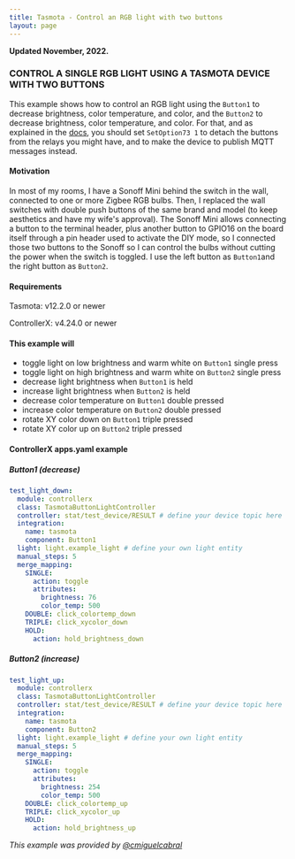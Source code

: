 ```yaml
---
title: Tasmota - Control an RGB light with two buttons
layout: page
---
```


**Updated November, 2022.**

### CONTROL A SINGLE RGB LIGHT USING A TASMOTA DEVICE WITH TWO BUTTONS

This example shows how to control an RGB light using the `Button1` to decrease brightness, color temperature, and color, and the `Button2` to decrease brightness, color temperature, and color.
For that, and as explained in the [docs](https://xaviml.github.io/controllerx/controllers/TasmotaButton/), you should set `SetOption73 1` to detach the buttons from the relays you might have, and to make the device to publish MQTT messages instead.

#### Motivation

In most of my rooms, I have a Sonoff Mini behind the switch in the wall, connected to one or more Zigbee RGB bulbs. Then, I replaced the wall switches with double push buttons of the same brand and model (to keep aesthetics and have my wife's approval). The Sonoff Mini allows connecting a button to the terminal header, plus another button to GPIO16 on the board itself through a pin header used to activate the DIY mode, so I connected those two buttons to the Sonoff so I can control the bulbs without cutting the power when the switch is toggled.
I use the left button as `Button1`and the right button as `Button2`.

#### Requirements

Tasmota: v12.2.0 or newer

ControllerX: v4.24.0 or newer

#### This example will

- toggle light on low brightness and warm white on `Button1` single press
- toggle light on high brightness and warm white on `Button2` single press
- decrease light brightness when `Button1` is held
- increase light brightness when `Button2` is held
- decrease color temperature on `Button1` double pressed
- increase color temperature on `Button2` double pressed
- rotate XY color down on `Button1` triple pressed
- rotate XY color up on `Button2` triple pressed

#### ControllerX apps.yaml example

##### Button1 (decrease)

```yaml
test_light_down:
  module: controllerx
  class: TasmotaButtonLightController
  controller: stat/test_device/RESULT # define your device topic here
  integration:
    name: tasmota
    component: Button1
  light: light.example_light # define your own light entity
  manual_steps: 5
  merge_mapping:
    SINGLE:
      action: toggle
      attributes:
        brightness: 76
        color_temp: 500
    DOUBLE: click_colortemp_down
    TRIPLE: click_xycolor_down
    HOLD:
      action: hold_brightness_down
```

##### Button2 (increase)

```yaml
test_light_up:
  module: controllerx
  class: TasmotaButtonLightController
  controller: stat/test_device/RESULT # define your device topic here
  integration:
    name: tasmota
    component: Button2
  light: light.example_light # define your own light entity
  manual_steps: 5
  merge_mapping:
    SINGLE:
      action: toggle
      attributes:
        brightness: 254
        color_temp: 500
    DOUBLE: click_colortemp_up
    TRIPLE: click_xycolor_up
    HOLD:
      action: hold_brightness_up
```

_This example was provided by [@cmiguelcabral](https://github.com/cmiguelcabral)_
